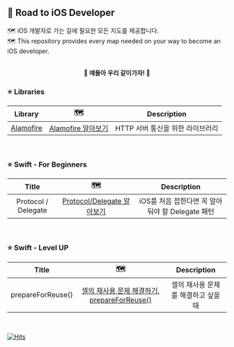 ## 🚚 Road to iOS Developer


🗺 iOS 개발자로 가는 길에 필요한 모든 지도를 제공합니다.</br> 
🗺 This repository provides every map needed on your way to become an iOS developer.</br> 
</br> 

<div align="center">
  
**💫 얘들아 우리 같이가자! 💫**
  
</div>

### ⭐️ Libraries
|Library|🗺|Description|
|:--:|:--:|:--:|
|[Alamofire](https://github.com/Alamofire/Alamofire)|[Alamofire 알아보기](https://velog.io/@dlwns33/Swift-Alamofire-알아보기)|HTTP 서버 통신을 위한 라이브러리|

</br> 

### ⭐️ Swift - For Beginners
|Title|🗺|Description|
|:--:|:--:|:--:|
|Protocol / Delegate|[Protocol/Delegate 알아보기](https://velog.io/@dlwns33/Swift-ProtocolDelegate-알아보기)|iOS를 처음 접한다면 꼭 알아둬야 할 Delegate 패턴|

</br> 

### ⭐️ Swift - Level UP
|Title|🗺|Description|
|:--:|:--:|:--:|
|prepareForReuse()|[셀의 재사용 문제 해결하기, prepareForReuse()](https://velog.io/@dlwns33/Swift-셀의-재사용-문제-해결하기prepareForReuse)|셀의 재사용 문제를 해결하고 싶을때|

</br> 

[![Hits](https://hits.seeyoufarm.com/api/count/incr/badge.svg?url=https%3A%2F%2Fgithub.com%2Fdlwns33%2FRoadTo-iOS-Developer&count_bg=%23FF9122&title_bg=%23555555&icon=github.svg&icon_color=%23E7E7E7&title=hits&edge_flat=false)](https://hits.seeyoufarm.com)
